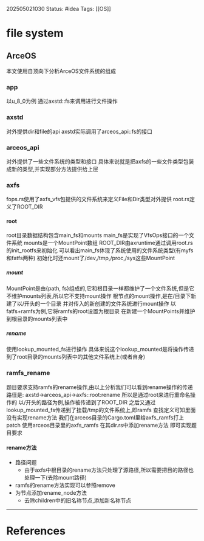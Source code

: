 202505021030
Status: #idea
Tags: [[OS]]

# file system
## ArceOS
本文使用自顶向下分析ArceOS文件系统的组成
### app
以u_8_0为例
通过axstd::fs来调用进行文件操作
### axstd
对外提供dir和file的api
axstd实际调用了arceos_api::fs的接口
### arceos_api
对外提供了一些文件系统的类型和接口
具体来说就是把axfs的一些文件类型包装成新的类型,并实现部分方法提供给上层
### axfs
fops.rs使用了axfs_vfs包提供的文件系统来定义File和Dir类型对外提供
root.rs定义了ROOT_DIR
#### root
root目录数据结构包含main_fs和mounts
main_fs是实现了VfsOps接口的一个文件系统
mounts是一个MountPoint数组
ROOT_DIR由axruntime通过调用root.rs的init_rootfs来初始化
可以看出main_fs体现了系统使用的文件系统类型(有myfs和fatfs两种)
初始化时还mount了/dev,/tmp,/proc,/sys这些MountPoint
##### mount
MountPoint是由{path, fs}组成的,它和根目录一样都维护了一个文件系统,但是它不维护mounts列表,所以它不支持mount操作
根节点的mount操作,是在/目录下新建了以/开头的一个目录
并对传入的新创建的文件系统进行mount操作
以fatfs+ramfs为例,它将ramfs的root设置为根目录
在新建一个MountPoints并维护到根目录的mounts列表中
##### rename
使用lookup_mounted_fs进行操作
具体来说这个lookup_mounted是将操作传递到了root目录的mounts列表中的其他文件系统上(或者自身)

### ramfs_rename
题目要求支持ramfs的rename操作,由以上分析我们可以看到rename操作的传递路径是:
axstd->arceos_api->axfs::root:rename
所以是通过root来进行重命名操作的
以/开头的路径为例,操作被传递到了ROOT_DIR
之后又通过lookup_mounted_fs传递到了挂载/tmp的文件系统上,即ramfs
查找定义可知里面没有实现rename方法
我们在arceos目录的Cargo.toml里给axfs_ramfs打上patch
使用arceos目录里的axfs_ramfs
在其dir.rs中添加rename方法
即可实现题目要求
#### rename方法
- 路径问题
	- 由于axfs中根目录的rename方法只处理了源路径,所以需要把目的路径也处理一下(去除mount路径)
- ramfs的rename方法实现可以参照remove
- 为节点添加rename_node方法
	- 去除children中的旧名称节点,添加新名称节点

___
# References